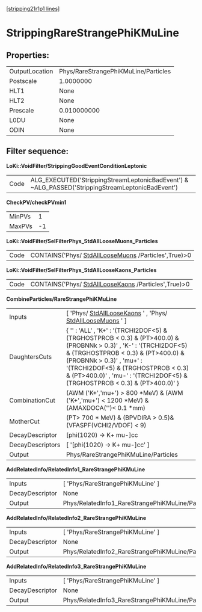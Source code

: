 [[stripping21r1p1 lines]](./stripping21r1p1-index)

# StrippingRareStrangePhiKMuLine

## Properties:

|                |                                      |
|----------------|--------------------------------------|
| OutputLocation | Phys/RareStrangePhiKMuLine/Particles |
| Postscale      | 1.0000000                            |
| HLT1           | None                                 |
| HLT2           | None                                 |
| Prescale       | 0.010000000                          |
| L0DU           | None                                 |
| ODIN           | None                                 |

## Filter sequence:

**LoKi::VoidFilter/StrippingGoodEventConditionLeptonic**

|      |                                                                                                   |
|------|---------------------------------------------------------------------------------------------------|
| Code | ALG_EXECUTED('StrippingStreamLeptonicBadEvent') & \~ALG_PASSED('StrippingStreamLeptonicBadEvent') |

**CheckPV/checkPVmin1**

|        |     |
|--------|-----|
| MinPVs | 1   |
| MaxPVs | -1  |

**LoKi::VoidFilter/SelFilterPhys_StdAllLooseMuons_Particles**

|      |                                                                                             |
|------|---------------------------------------------------------------------------------------------|
| Code | CONTAINS('Phys/ [StdAllLooseMuons](./stripping21r1p1-stdallloosemuons) /Particles',True)\>0 |

**LoKi::VoidFilter/SelFilterPhys_StdAllLooseKaons_Particles**

|      |                                                                                             |
|------|---------------------------------------------------------------------------------------------|
| Code | CONTAINS('Phys/ [StdAllLooseKaons](./stripping21r1p1-stdallloosekaons) /Particles',True)\>0 |

**CombineParticles/RareStrangePhiKMuLine**

|                  |                                                                                                                                                                                                                                                                                                                    |
|------------------|--------------------------------------------------------------------------------------------------------------------------------------------------------------------------------------------------------------------------------------------------------------------------------------------------------------------|
| Inputs           | [ 'Phys/ [StdAllLooseKaons](./stripping21r1p1-stdallloosekaons) ' , 'Phys/ [StdAllLooseMuons](./stripping21r1p1-stdallloosemuons) ' ]                                                                                                                                                                            |
| DaughtersCuts    | { '' : 'ALL' , 'K+' : '(TRCHI2DOF\<5) & (TRGHOSTPROB \< 0.3) & (PT\>400.0) & (PROBNNk \> 0.3)' , 'K-' : '(TRCHI2DOF\<5) & (TRGHOSTPROB \< 0.3) & (PT\>400.0) & (PROBNNk \> 0.3)' , 'mu+' : '(TRCHI2DOF\<5) & (TRGHOSTPROB \< 0.3) & (PT\>400.0)' , 'mu-' : '(TRCHI2DOF\<5) & (TRGHOSTPROB \< 0.3) & (PT\>400.0)' } |
| CombinationCut   | (AWM ('K+','mu+') \> 800 \*MeV) & (AWM ('K+','mu+') \< 1200 \*MeV) & (AMAXDOCA('')\< 0.1 \*mm)                                                                                                                                                                                                                     |
| MotherCut        | (PT\> 700 \* MeV) & (BPVDIRA \> 0.5)& (VFASPF(VCHI2/VDOF) \< 9)                                                                                                                                                                                                                                                    |
| DecayDescriptor  | [phi(1020) -\> K+ mu-]cc                                                                                                                                                                                                                                                                                         |
| DecayDescriptors | [ '[phi(1020) -\> K+ mu-]cc' ]                                                                                                                                                                                                                                                                                 |
| Output           | Phys/RareStrangePhiKMuLine/Particles                                                                                                                                                                                                                                                                               |

**AddRelatedInfo/RelatedInfo1_RareStrangePhiKMuLine**

|                 |                                                   |
|-----------------|---------------------------------------------------|
| Inputs          | [ 'Phys/RareStrangePhiKMuLine' ]                |
| DecayDescriptor | None                                              |
| Output          | Phys/RelatedInfo1_RareStrangePhiKMuLine/Particles |

**AddRelatedInfo/RelatedInfo2_RareStrangePhiKMuLine**

|                 |                                                   |
|-----------------|---------------------------------------------------|
| Inputs          | [ 'Phys/RareStrangePhiKMuLine' ]                |
| DecayDescriptor | None                                              |
| Output          | Phys/RelatedInfo2_RareStrangePhiKMuLine/Particles |

**AddRelatedInfo/RelatedInfo3_RareStrangePhiKMuLine**

|                 |                                                   |
|-----------------|---------------------------------------------------|
| Inputs          | [ 'Phys/RareStrangePhiKMuLine' ]                |
| DecayDescriptor | None                                              |
| Output          | Phys/RelatedInfo3_RareStrangePhiKMuLine/Particles |
